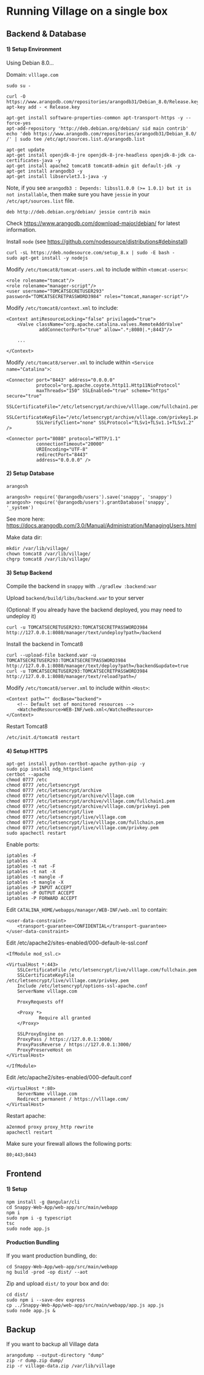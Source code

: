 
# Running Village on a single box

## Backend & Database

#### 1) Setup Environment

Using Debian 8.0...

Domain: `vlllage.com`

    sudo su -
        
    curl -O https://www.arangodb.com/repositories/arangodb31/Debian_8.0/Release.key
    apt-key add - < Release.key
    
    apt-get install software-properties-common apt-transport-https -y --force-yes
    apt-add-repository 'http://deb.debian.org/debian/ sid main contrib'
    echo 'deb https://www.arangodb.com/repositories/arangodb31/Debian_8.0/ /' | sudo tee /etc/apt/sources.list.d/arangodb.list

    apt-get update
    apt-get install openjdk-8-jre openjdk-8-jre-headless openjdk-8-jdk ca-certificates-java -y
    apt-get install apache2 tomcat8 tomcat8-admin git default-jdk -y
    apt-get install arangodb3 -y
    apt-get install libservlet3.1-java -y

Note, if you see `arangodb3 : Depends: libssl1.0.0 (>= 1.0.1) but it is not installable`,
then make sure you have `jessie` in your `/etc/apt/sources.list` file.

    deb http://deb.debian.org/debian/ jessie contrib main

Check https://www.arangodb.com/download-major/debian/ for latest information.

Install `node` (see https://github.com/nodesource/distributions#debinstall)

    curl -sL https://deb.nodesource.com/setup_8.x | sudo -E bash -
    sudo apt-get install -y nodejs

Modify `/etc/tomcat8/tomcat-users.xml` to include within `<tomcat-users>`:

    <role rolename="tomcat"/>
    <role rolename="manager-script"/>
    <user username="TOMCATSECRETUSER293" password="TOMCATSECRETPASSWORD3984" roles="tomcat,manager-script"/>

Modify `/etc/tomcat8/context.xml` to include:

    <Context antiResourceLocking="false" privilaged="true">
        <Valve className="org.apache.catalina.valves.RemoteAddrValve"
                addConnectorPort="true" allow=".*;8080|.*;8443"/>
        
        ...
        
    </Context>


Modify `/etc/tomcat8/server.xml` to include within `<Service name="Catalina">`:

    <Connector port="8443" address="0.0.0.0"
               protocol="org.apache.coyote.http11.Http11NioProtocol"
               maxThreads="150" SSLEnabled="true" scheme="https" secure="true"
               SSLCertificateFile="/etc/letsencrypt/archive/vlllage.com/fullchain1.pem"
               SSLCertificateKeyFile="/etc/letsencrypt/archive/vlllage.com/privkey1.pem"
               SSLVerifyClient="none" SSLProtocol="TLSv1+TLSv1.1+TLSv1.2" />
               
    <Connector port="8080" protocol="HTTP/1.1"
               connectionTimeout="20000"
               URIEncoding="UTF-8"
               redirectPort="8443"
               address="0.0.0.0" />
             
#### 2) Setup Database

`arangosh`

    arangosh> require('@arangodb/users').save('snappy', 'snappy')
    arangosh> require('@arangodb/users').grantDatabase('snappy', '_system')

See more here:
https://docs.arangodb.com/3.0/Manual/Administration/ManagingUsers.html

Make data dir:

    mkdir /var/lib/village/
    chown tomcat8 /var/lib/village/
    chgrp tomcat8 /var/lib/village/

#### 3) Setup Backend

Compile the backend in `snappy` with `./gradlew :backend:war`

Upload `backend/build/libs/backend.war` to your server


(Optional: If you already have the backend deployed, you may need to undeploy it)

    curl -u TOMCATSECRETUSER293:TOMCATSECRETPASSWORD3984 http://127.0.0.1:8080/manager/text/undeploy?path=/backend

Install the backend in Tomcat8

    curl --upload-file backend.war -u TOMCATSECRETUSER293:TOMCATSECRETPASSWORD3984 http://127.0.0.1:8080/manager/text/deploy?path=/backend&update=true
    curl -u TOMCATSECRETUSER293:TOMCATSECRETPASSWORD3984 http://127.0.0.1:8080/manager/text/reload?path=/


Modify `/etc/tomcat8/server.xml` to include within `<Host>`:

    <Context path="" docBase="backend">
        <!-- Default set of monitored resources -->
        <WatchedResource>WEB-INF/web.xml</WatchedResource>
    </Context>

Restart Tomcat8

`/etc/init.d/tomcat8 restart`

#### 4) Setup HTTPS

    apt-get install python-certbot-apache python-pip -y
    sudo pip install ndg_httpsclient
    certbot --apache
    chmod 0777 /etc
    chmod 0777 /etc/letsencrypt
    chmod 0777 /etc/letsencrypt/archive
    chmod 0777 /etc/letsencrypt/archive/vlllage.com
    chmod 0777 /etc/letsencrypt/archive/vlllage.com/fullchain1.pem
    chmod 0777 /etc/letsencrypt/archive/vlllage.com/privkey1.pem
    chmod 0777 /etc/letsencrypt/live
    chmod 0777 /etc/letsencrypt/live/vlllage.com
    chmod 0777 /etc/letsencrypt/live/vlllage.com/fullchain.pem
    chmod 0777 /etc/letsencrypt/live/vlllage.com/privkey.pem
    sudo apachectl restart

Enable ports:

    iptables -F
    iptables -X
    iptables -t nat -F
    iptables -t nat -X
    iptables -t mangle -F
    iptables -t mangle -X
    iptables -P INPUT ACCEPT
    iptables -P OUTPUT ACCEPT
    iptables -P FORWARD ACCEPT

Edit `CATALINA_HOME/webapps/manager/WEB-INF/web.xml` to contain:

    <user-data-constraint>
        <transport-guarantee>CONFIDENTIAL</transport-guarantee>
    </user-data-constraint>

Edit /etc/apache2/sites-enabled/000-default-le-ssl.conf 

    <IfModule mod_ssl.c>
    
    <VirtualHost *:443>
        SSLCertificateFile /etc/letsencrypt/live/vlllage.com/fullchain.pem
        SSLCertificateKeyFile /etc/letsencrypt/live/vlllage.com/privkey.pem
        Include /etc/letsencrypt/options-ssl-apache.conf
        ServerName vlllage.com
    
        ProxyRequests off
    
        <Proxy *>
                Require all granted
        </Proxy>
    
        SSLProxyEngine on
        ProxyPass / https://127.0.0.1:3000/
        ProxyPassReverse / https://127.0.0.1:3000/
        ProxyPreserveHost on
    </VirtualHost>

    </IfModule>

Edit /etc/apache2/sites-enabled/000-default.conf 

    <VirtualHost *:80>
        ServerName vlllage.com
        Redirect permanent / https://vlllage.com/
    </VirtualHost>

Restart apache:

    a2enmod proxy proxy_http rewrite
    apachectl restart

Make sure your firewall allows the following ports:

    80;443;8443

## Frontend

#### 1) Setup

    npm install -g @angular/cli
    cd Snappy-Web-App/web-app/src/main/webapp
    npm i
    sudo npm i -g typescript
    tsc
    sudo node app.js

#### Production Bundling

If you want production bundling, do:

    cd Snappy-Web-App/web-app/src/main/webapp
    ng build -prod -op dist/ --aot
    
Zip and upload `dist/` to your box and do:

    cd dist/
    sudo npm i --save-dev express
    cp ../Snappy-Web-App/web-app/src/main/webapp/app.js app.js
    sudo node app.js &

## Backup

If you want to backup all Village data

    arangodump --output-directory "dump"
    zip -r dump.zip dump/
    zip -r village-data.zip /var/lib/village